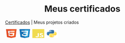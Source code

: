 <h1 align='center'>Meus certificados </h1>

<p><a href='https://github.com/silvaleal/certificados'>Certificados</a> | <a>Meus projetos criados</a></p>
<img align="center" alt="Html-Logo" height="30" width="40" src="https://raw.githubusercontent.com/devicons/devicon/master/icons/html5/html5-original.svg">
<img align="center" alt"Css-logo" height="30" width="40" src="https://raw.githubusercontent.com/devicons/devicon/master/icons/css3/css3-original.svg">
<img align="center" alt="Rafa-Js" height="30" width="40" src="https://raw.githubusercontent.com/devicons/devicon/master/icons/javascript/javascript-plain.svg" style="max-width: 100%;">
<img align="center" alt="Rafa-Python" height="30" width="40" src="https://raw.githubusercontent.com/devicons/devicon/master/icons/python/python-original.svg" style="max-width: 100%;">
